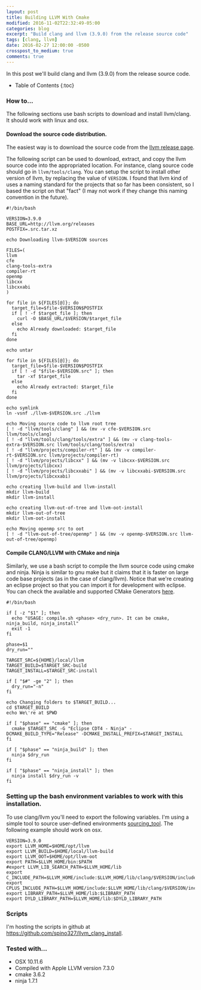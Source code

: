 ```yaml
---
layout: post
title: Building LLVM With Cmake
modified: 2016-11-02T22:32:49-05:00
categories: blog
excerpt: "Build clang and llvm (3.9.0) from the release source code"
tags: [clang, llvm]
date: 2016-02-27 12:00:00 -0500
crosspost_to_medium: true
comments: true
---
```


In this post we'll build clang and llvm (3.9.0) from the release source code. 

* Table of Contents
{:toc}

### How to...

The following sections use bash scripts to download and install llvm/clang. It should work with linux and osx.

#### Download the source code distribution.

The easiest way is to download the source code from the <a target="null" href="http://llvm.org/releases/download.html#3.9.0">llvm release page</a>.

The following script can be used to download, extract, and copy the llvm source code into the appropriated location. For instance, clang source code should go in `llvm/tools/clang`. You can setup the script to install other version of llvm, by replacing the value of `VERSION`. I found that llvm kind of uses a naming standard for the projects that so far has been consistent, so I based the script on that "fact" (I may not work if they change this naming convention in the future). 

    #!/bin/bash
    
    VERSION=3.9.0
    BASE_URL=http://llvm.org/releases
    POSTFIX=.src.tar.xz
    
    echo Downloading llvm-$VERSION sources
    
    FILES=(
    llvm
    cfe
    clang-tools-extra
    compiler-rt
    openmp
    libcxx
    libcxxabi
    )
    
    for file in ${FILES[@]}; do
      target_file=$file-$VERSION$POSTFIX
      if [ ! -f $target_file ]; then
        curl -O $BASE_URL/$VERSION/$target_file
      else
        echo Already downloaded: $target_file
      fi
    done
    
    echo untar
    
    for file in ${FILES[@]}; do
      target_file=$file-$VERSION$POSTFIX
      if [ ! -d "$file-$VERSION.src" ]; then
        tar -xf $target_file
      else
        echo Already extracted: $target_file
      fi
    done
    
    echo symlink
    ln -vsnf ./llvm-$VERSION.src ./llvm 
    
    echo Moving source code to llvm root tree
    [ ! -d "llvm/tools/clang" ] && (mv -v cfe-$VERSION.src llvm/tools/clang)
    [ ! -d "llvm/tools/clang/tools/extra" ] && (mv -v clang-tools-extra-$VERSION.src llvm/tools/clang/tools/extra)
    [ ! -d "llvm/projects/compiler-rt" ] && (mv -v compiler-rt-$VERSION.src llvm/projects/compiler-rt)
    [ ! -d "llvm/projects/libcxx" ] && (mv -v libcxx-$VERSION.src llvm/projects/libcxx)
    [ ! -d "llvm/projects/libcxxabi" ] && (mv -v libcxxabi-$VERSION.src llvm/projects/libcxxabi)
    
    echo creating llvm-build and llvm-install
    mkdir llvm-build
    mkdir llvm-install
    
    echo creating llvm-out-of-tree and llvm-oot-install
    mkdir llvm-out-of-tree
    mkdir llvm-oot-install
    
    echo Moving openmp src to oot
    [ ! -d "llvm-out-of-tree/openmp" ] && (mv -v openmp-$VERSION.src llvm-out-of-tree/openmp)

#### Compile CLANG/LLVM with CMake and ninja

Similarly, we use a bash script to compile the llvm source code using cmake and ninja. Ninja is similar to gnu make but it claims that it is faster on large code base projects (as in the case of clang/llvm). Notice that we're creating an eclipse project so that you can import it for development with eclipse. You can check the available and supported CMake Generators <a target="null" href="https://cmake.org/cmake/help/v3.6/manual/cmake-generators.7.html">here</a>.

    #!/bin/bash
    
    if [ -z "$1" ]; then
      echo "USAGE: compile.sh <phase> <dry_run>. It can be cmake, ninja_build, ninja_install"
      exit -1
    fi
    
    phase=$1
    dry_run=""
    
    TARGET_SRC=${HOME}/local/llvm
    TARGET_BUILD=$TARGET_SRC-build
    TARGET_INSTALL=$TARGET_SRC-install
    
    if [ "$#" -ge "2" ]; then
      dry_run="-n"
    fi
    
    echo Changing folders to $TARGET_BUILD...
    cd $TARGET_BUILD
    echo We\'re at $PWD
    
    if [ "$phase" == "cmake" ]; then
      cmake $TARGET_SRC -G "Eclipse CDT4 - Ninja" -DCMAKE_BUILD_TYPE="Release" -DCMAKE_INSTALL_PREFIX=$TARGET_INSTALL
    fi
    
    if [ "$phase" == "ninja_build" ]; then
      ninja $dry_run
    fi
    
    if [ "$phase" == "ninja_install" ]; then
      ninja install $dry_run -v
    fi

### Setting up the bash environment variables to work with this installation.

To use clang/llvm you'll need to export the following variables. I'm using a simple tool to source user-defined environments <a target="null" href="https://github.com/spino327/sourcing_tool">sourcing_tool</a>. The following example should work on osx.

    VERSION=3.9.0
    export LLVM_HOME=$HOME/opt/llvm
    export LLVM_BUILD=$HOME/local/llvm-build
    export LLVM_OOT=$HOME/opt/llvm-oot
    export PATH=$LLVM_HOME/bin:$PATH
    #export LLVM_LIB_SEARCH_PATH=$LLVM_HOME/lib
    export C_INCLUDE_PATH=$LLVM_HOME/include:$LLVM_HOME/lib/clang/$VERSION/include:$C_INCLUDE_PATH
    export CPLUS_INCLUDE_PATH=$LLVM_HOME/include:$LLVM_HOME/lib/clang/$VERSION/include:$LLVM_HOME/include/c++/v1:$CPLUS_INCLUDE_PATH
    export LIBRARY_PATH=$LLVM_HOME/lib:$LIBRARY_PATH
    export DYLD_LIBRARY_PATH=$LLVM_HOME/lib:$DYLD_LIBRARY_PATH

### Scripts

I'm hosting the scripts in github at <a target="null" href="https://github.com/spino327/llvm_clang_install">https://github.com/spino327/llvm_clang_install</a>.

### Tested with...

* OSX 10.11.6
* Compiled with Apple LLVM version 7.3.0
* cmake 3.6.2
* ninja 1.7.1
